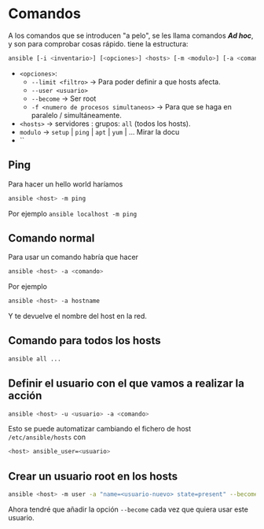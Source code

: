 # Comandos

A los comandos que se introducen "a pelo", se les llama comandos ***Ad hoc***, y son para comprobar cosas rápido. tiene la estructura:

```bash
ansible [-i <inventario>] [<opciones>] <hosts> [-m <modulo>] [-a <comando-o-argumentos>]
```

* `<opciones>`:
    * `--limit <filtro>` -> Para poder definir a que hosts afecta.
    * `--user <usuario>`
    * `--become` -> Ser root
    * `-f <numero de procesos simultaneos>` -> Para que se haga en paralelo / simultáneamente.
* `<hosts>` -> servidores : grupos: `all` (todos los hosts).
* `modulo` -> `setup` | `ping` | `apt` | `yum` | ... Mirar la docu
* ``

## Ping

Para hacer un hello world haríamos

```bash
ansible <host> -m ping
```

Por ejemplo `ansible localhost -m ping`

## Comando normal

Para usar un comando habría que hacer

```bash
ansible <host> -a <comando>
```

Por ejemplo

```bash
ansible <host> -a hostname
```

Y te devuelve el nombre del host en la red.

## Comando para todos los hosts

```bash
ansible all ...
```

## Definir el usuario con el que vamos a realizar la acción

```bash
ansible <host> -u <usuario> -a <comando>
```

Esto se puede automatizar cambiando el fichero de host `/etc/ansible/hosts` con

```bash
<host> ansible_user=<usuario>
```

## Crear un usuario root en los hosts

```bash
ansible <host> -m user -a "name=<usuario-nuevo> state=present" --become
```

Ahora tendré que añadir la opción `--become` cada vez que quiera usar este usuario.
